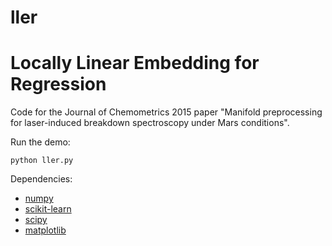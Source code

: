 # ller
Locally Linear Embedding for Regression
==================

Code for the Journal of Chemometrics 2015 paper "Manifold preprocessing for laser-induced breakdown spectroscopy under Mars conditions".

Run the demo:

    python ller.py

Dependencies:

 * [numpy](http://www.numpy.org/)
 * [scikit-learn](http://www.scikit-learn.org/)
 * [scipy](http://www.scipy.org/)
 * [matplotlib](http://matplotlib.org/)
